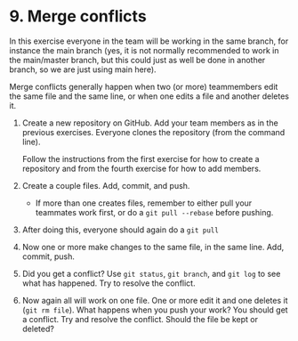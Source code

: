 # 9. Merge conflicts

In this exercise everyone in the team will be working in the same branch, for instance the main branch (yes, it is not normally recommended to work in the main/master branch, but this could just as well be done in another branch, so we are just using main here). 

Merge conflicts generally happen when two (or more) teammembers edit the same file and the same line, or when one edits a file and another deletes it.

1. Create a new repository on GitHub. Add your team members as in the previous exercises. Everyone clones the repository (from the command line).

	Follow the instructions from the first exercise for how to create a repository and from the fourth exercise for how to add members. 

2. Create a couple files. Add, commit, and push.
   - If more than one creates files, remember to either pull your teammates work first, or do a `git pull --rebase` before pushing.

4. After doing this, everyone should again do a `git pull`

5. Now one or more make changes to the same file, in the same line. Add, commit, push.

6. Did you get a conflict? Use `git status`, `git branch`, and `git log` to see what has happened. Try to resolve the conflict.

7. Now again all will work on one file. One or more edit it and one deletes it (`git rm file`). What happens when you push your work? You should get a conflict. Try and resolve the conflict. Should the file be kept or deleted?

